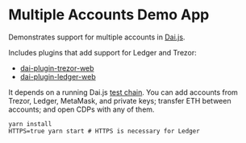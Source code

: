 # Multiple Accounts Demo App

Demonstrates support for multiple accounts in [Dai.js][daijs].

Includes plugins that add support for Ledger and Trezor:
- [dai-plugin-trezor-web][trezor-plugin]
- [dai-plugin-ledger-web][ledger-plugin]

It depends on a running Dai.js [test chain][testchain]. You can add accounts
from Trezor, Ledger, MetaMask, and private keys; transfer ETH between accounts;
and open CDPs with any of them.

```shell
yarn install
HTTPS=true yarn start # HTTPS is necessary for Ledger
```

[daijs]: https://github.com/makerdao/dai.js
[testchain]: https://github.com/makerdao/dai.js/blob/dev/testchain/scripts/with-deployed-system
[trezor-plugin]: https://github.com/makerdao/dai-plugin-trezor-web
[ledger-plugin]: https://github.com/makerdao/dai-plugin-ledger-web
